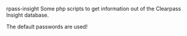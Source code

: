 rpass-insight
Some php scripts to get information out of the Clearpass Insight database.

The default passwords are used!
